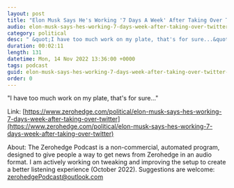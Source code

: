 ```yaml
---
layout: post
title: "Elon Musk Says He's Working '7 Days A Week' After Taking Over Twitter"
audio: elon-musk-says-hes-working-7-days-week-after-taking-over-twitter-0
category: political
desc: " &quot;I have too much work on my plate, that's for sure...&quot;"
duration: 00:02:11
length: 131
datetime: Mon, 14 Nov 2022 13:36:00 +0000
tags: podcast
guid: elon-musk-says-hes-working-7-days-week-after-taking-over-twitter-0
order: 0
---
```

 &quot;I have too much work on my plate, that's for sure...&quot;

Link: [https://www.zerohedge.com/political/elon-musk-says-hes-working-7-days-week-after-taking-over-twitter](https://www.zerohedge.com/political/elon-musk-says-hes-working-7-days-week-after-taking-over-twitter)

About: The Zerohedge Podcast is a non-commercial, automated program, designed to give people a way to get news from Zerohedge in an audio format.  I am actively working on tweaking and improving the setup to create a better listening experience (October 2022).  Suggestions are welcome: [zerohedgePodcast@outlook.com](mailto:zerohedgePodcast@outlook.com)